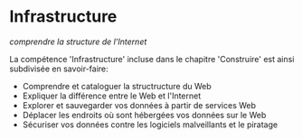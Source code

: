 Infrastructure
==============
_comprendre la structure de l'Internet_

La compétence 'Infrastructure' incluse dans le chapitre 'Construire' est ainsi subdivisée en savoir-faire:

* Comprendre et cataloguer la structructure du Web
* Expliquer la différence entre le Web et l'Internet
* Explorer et sauvegarder vos données à partir de services Web
* Déplacer les endroits où sont hébergées vos données sur le Web
* Sécuriser vos données contre les logiciels malveillants et le piratage 